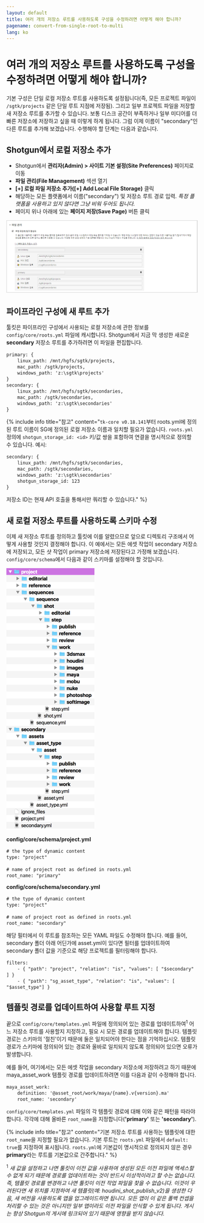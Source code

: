 ```yaml
---
layout: default
title: 여러 개의 저장소 루트를 사용하도록 구성을 수정하려면 어떻게 해야 합니까?
pagename: convert-from-single-root-to-multi
lang: ko
---
```


# 여러 개의 저장소 루트를 사용하도록 구성을 수정하려면 어떻게 해야 합니까?

기본 구성은 단일 로컬 저장소 루트를 사용하도록 설정됩니다(즉, 모든 프로젝트 파일이 `/sgtk/projects` 같은 단일 루트 지점에 저장됨). 그리고 일부 프로젝트 파일을 저장할 새 저장소 루트를 추가할 수 있습니다. 보통 디스크 공간이 부족하거나 일부 미디어를 더 빠른 저장소에 저장하고 싶을 때 이렇게 하게 됩니다.
그럼 이제 이름이 "secondary"인 다른 루트를 추가해 보겠습니다. 수행해야 할 단계는 다음과 같습니다.

## Shotgun에서 로컬 저장소 추가

- Shotgun에서 **관리자(Admin) > 사이트 기본 설정(Site Preferences)** 페이지로 이동
- **파일 관리(File Management)** 섹션 열기
- **[+] 로컬 파일 저장소 추가([+] Add Local File Storage)** 클릭
- 해당하는 모든 플랫폼에서 이름("secondary") 및 저장소 루트 경로 입력. *특정 플랫폼을 사용하고 있지 않다면 그냥 비워 두어도 됩니다.*
- 페이지 위나 아래에 있는 **페이지 저장(Save Page)** 버튼 클릭

![Shotgun 파일 관리 기본 설정](images/shotgun-pref-file-management.png)

## 파이프라인 구성에 새 루트 추가

툴킷은 파이프라인 구성에서 사용되는 로컬 저장소에 관한 정보를 `config/core/roots.yml` 파일에 캐시합니다. Shotgun에서 지금 막 생성한 새로운 **secondary** 저장소 루트를 추가하려면 이 파일을 편집합니다.

    primary: {
        linux_path: /mnt/hgfs/sgtk/projects,
        mac_path: /sgtk/projects,
        windows_path: 'z:\sgtk\projects'
    }
    secondary: {
        linux_path: /mnt/hgfs/sgtk/secondaries,
        mac_path: /sgtk/secondaries,
        windows_path: 'z:\sgtk\secondaries'
    }

{% include info title="참고" content="`tk-core v0.18.141`부터 roots.yml에 정의된 루트 이름이 SG에 정의된 로컬 저장소 이름과 일치할 필요가 없습니다. `roots.yml` 정의에 `shotgun_storage_id: <id>` 키/값 쌍을 포함하여 연결을 명시적으로 정의할 수 있습니다.
예시:

    secondary: {
        linux_path: /mnt/hgfs/sgtk/secondaries,
        mac_path: /sgtk/secondaries,
        windows_path: 'z:\sgtk\secondaries'
        shotgun_storage_id: 123
    }

저장소 ID는 현재 API 호출을 통해서만 쿼리할 수 있습니다." %}

## 새 로컬 저장소 루트를 사용하도록 스키마 수정

이제 새 저장소 루트를 정의하고 툴킷에 이를 알렸으므로 앞으로 디렉토리 구조에서 어떻게 사용할 것인지 결정해야 합니다. 이 예에서는 모든 에셋 작업이 secondary 저장소에 저장되고, 모든 샷 작업이 primary 저장소에 저장된다고 가정해 보겠습니다. `config/core/schema`에서 다음과 같이 스키마를 설정해야 할 것입니다.

![다중 루트 스키마 레이아웃](images/schema-multi-root.png)

**config/core/schema/project.yml**

    # the type of dynamic content
    type: "project"

    # name of project root as defined in roots.yml
    root_name: "primary"

**config/core/schema/secondary.yml**

    # the type of dynamic content
    type: "project"

    # name of project root as defined in roots.yml
    root_name: "secondary"

해당 필터에서 이 루트를 참조하는 모든 YAML 파일도 수정해야 합니다.
예를 들어, secondary 폴더 아래 어딘가에 asset.yml이 있다면 필터를 업데이트하여 secondary 폴더 값을 기준으로 해당 프로젝트를 필터링해야 합니다.

    filters:
        - { "path": "project", "relation": "is", "values": [ "$secondary" ] }
        - { "path": "sg_asset_type", "relation": "is", "values": [ "$asset_type"] }

## 템플릿 경로를 업데이트하여 사용할 루트 지정

끝으로 `config/core/templates.yml` 파일에 정의되어 있는 경로를 업데이트하여<sup>1</sup> 어느 저장소 루트를 사용할지 지정하고, 필요 시 모든 경로를 업데이트해야 합니다. 템플릿 경로는 스키마의 '절친'이기 때문에 둘은 일치되어야 한다는 점을 기억하십시오. 템플릿 경로가 스키마에 정의되어 있는 경로와 올바로 일치되지 않도록 정의되어 있으면 오류가 발생합니다.

예를 들어, 여기에서는 모든 에셋 작업을 secondary 저장소에 저장하려고 하기 때문에 maya_asset_work 템플릿 경로를 업데이트하려면 이를 다음과 같이 수정해야 합니다.

    maya_asset_work:
        definition: '@asset_root/work/maya/{name}.v{version}.ma'
        root_name: 'secondary'

`config/core/templates.yml` 파일의 각 템플릿 경로에 대해 이와 같은 패턴을 따라야 합니다. 각각에 대해 올바른 `root_name`을 지정합니다(**'primary'** 또는 **'secondary'**).

{% include info title="참고" content="기본 저장소 루트를 사용하는 템플릿에 대한 `root_name`을 지정할 필요가 없습니다. 기본 루트는 `roots.yml` 파일에서 `default: true`를 지정하여 표시됩니다. `roots.yml`에 기본값이 명시적으로 정의되지 않은 경우 **primary**라는 루트를 기본값으로 간주합니다." %}

<sup>1</sup> *새 값을 설정하고 나면 툴킷이 이전 값을 사용하여 생성된 모든 이전 파일에 액세스할 수 없게 되기 때문에 경로를 업데이트하는 것이 반드시 이상적이라고 할 수는 없습니다. 즉, 템플릿 경로를 변경하고 나면 툴킷이 이전 작업 파일을 찾을 수 없습니다. 이것이 우려된다면 새 위치를 지정하여 새 템플릿(예: houdini_shot_publish_v2)을 생성한 다음, 새 버전을 사용하도록 앱을 업그레이드하면 됩니다. 모든 앱이 이 같은 폴백 컨셉을 처리할 수 있는 것은 아니지만 일부 앱이라도 이전 파일을 인식할 수 있게 됩니다. 게시는 항상 Shotgun의 게시에 링크되어 있기 때문에 영향을 받지 않습니다.*
